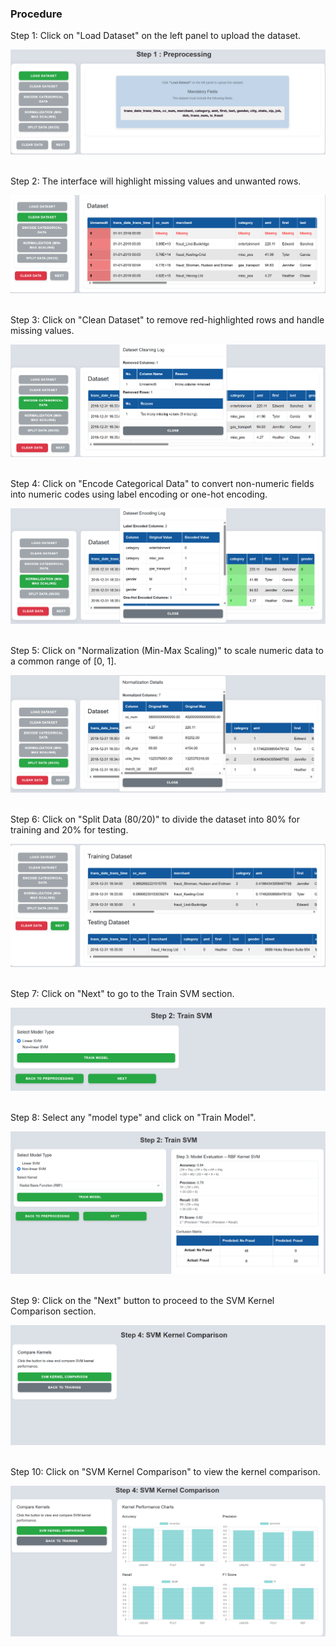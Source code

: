 ### Procedure

Step 1: Click on "Load Dataset" on the left panel to upload the dataset.

<img src="images/Onload.png" title="" />
&nbsp;

Step 2: The interface will highlight missing values and unwanted rows.

<img src="images/Uploaddataset.png" title="" />
&nbsp;

Step 3: Click on "Clean Dataset" to remove red-highlighted rows and handle missing values.

<img src="images/clean.png" title="" />
&nbsp;

Step 4: Click on "Encode Categorical Data" to convert non-numeric fields into numeric codes using label encoding or one-hot encoding.

<img src="images/Encode.png" title="" />
&nbsp;

Step 5: Click on "Normalization (Min-Max Scaling)" to scale numeric data to a common range of [0, 1].

<img src="images/Normalize.png" title="" />
&nbsp;

Step 6: Click on "Split Data (80/20)" to divide the dataset into 80% for training and 20% for testing.

<img src="images/split.png" title="" />
&nbsp;

Step 7: Click on "Next" to go to the Train SVM section.

<img src="images/svmload.png" title="" />
&nbsp;

Step 8: Select any "model type" and click on "Train Model".

<img src="images/svmTrain.png" title="" />
&nbsp;

Step 9: Click on the "Next" button to proceed to the SVM Kernel Comparison section.

<img src="images/SvmKernal.png" title="" />
&nbsp;

Step 10: Click on "SVM Kernel Comparison" to view the kernel comparison.

<img src="images/kernalcompare.png" title="" />
&nbsp;
